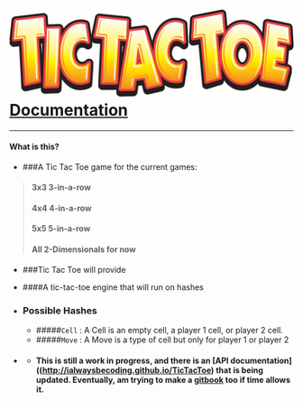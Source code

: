 
# [![Tic Tac Toe](ttt.gif)](https://github.com/IAlwaysBeCoding/TicTacToe)[Documentation](http://ialwaysbecoding.github.io/TicTacToe)

----

#### What is this?

* ###A Tic Tac Toe game for the current games: 
 > #### 3x3 3-in-a-row
 > #### 4x4 4-in-a-row
 > #### 5x5 5-in-a-row
 > #### All 2-Dimensionals for now

* ###Tic Tac Toe will provide
 * ####A tic-tac-toe engine that will run on hashes
 * ### Possible Hashes
 	* #####`Cell` : A Cell is an empty cell, a player 1 cell, or player 2 cell. 
 	* #####`Move` : A Move is a type of cell but only for player 1 or player 2

* * #### This is still a work in progress, and there is an [API documentation]((http://ialwaysbecoding.github.io/TicTacToe) that is being updated. Eventually, am trying to make a [gitbook](https://gitbook.com) too if time allows it.
